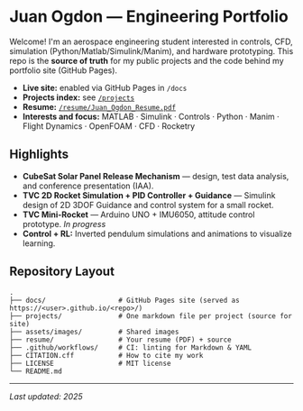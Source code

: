 # Juan Ogdon — Engineering Portfolio

Welcome! I'm an aerospace engineering student interested in controls, CFD, simulation (Python/Matlab/Simulink/Manim), and hardware prototyping. This repo is the **source of truth** for my public projects and the code behind my portfolio site (GitHub Pages).

-  **Live site:** enabled via GitHub Pages in `/docs`
-  **Projects index:** see [`/projects`](projects)
-  **Resume:** [`/resume/Juan_Ogdon_Resume.pdf`](resume/Juan_Ogdon_Resume.pdf)
-  **Interests and focus:** MATLAB · Simulink · Controls · Python · Manim · Flight Dynamics · OpenFOAM · CFD · Rocketry

## Highlights
-  **CubeSat Solar Panel Release Mechanism** — design, test data analysis, and conference presentation (IAA).
-  **TVC 2D Rocket Simulation + PID Controller + Guidance** — Simulink design of 2D 3DOF Guidance and control system for a small rocket.
-  **TVC Mini-Rocket** — Arduino UNO + IMU6050, attitude control prototype. *In progress*
-  **Control + RL:** Inverted pendulum simulations and animations to visualize learning.

## Repository Layout
```
.
├── docs/                  # GitHub Pages site (served as https://<user>.github.io/<repo>/)
├── projects/              # One markdown file per project (source for site)
├── assets/images/         # Shared images
├── resume/                # Your resume (PDF) + source
├── .github/workflows/     # CI: linting for Markdown & YAML
├── CITATION.cff           # How to cite my work
├── LICENSE                # MIT license
└── README.md
```

---
*Last updated: 2025*

